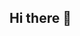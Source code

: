 ## Hi there 👋

<!--
**SudipBhunia/SudipBhunia** is a ✨ _special_ ✨ repository because its `README.md` (this file) appears on your GitHub profile.

Here are some ideas to get you started:
[![An image of @sudip2002's Holopin badges, which is a link to view their full Holopin profile](https://holopin.me/sudip2002)](https://holopin.io/@sudip2002)

- 🔭 I’m currently working on ...
- 🌱 I’m currently learning ...
- 👯 I’m looking to collaborate on ...
- 🤔 I’m looking for help with ...
- 💬 Ask me about ...
- 📫 How to reach me: ...
- 😄 Pronouns: ...
- ⚡ Fun fact: ...
-->
